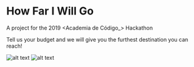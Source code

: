 # How Far I Will Go

A project for the 2019 <Academia de Código_> Hackathon

Tell us your budget and we will give you the furthest destination you can reach!

![alt text](http://i66.tinypic.com/30vk5k7.jpg)
![alt text](http://i66.tinypic.com/s31o37.png)

